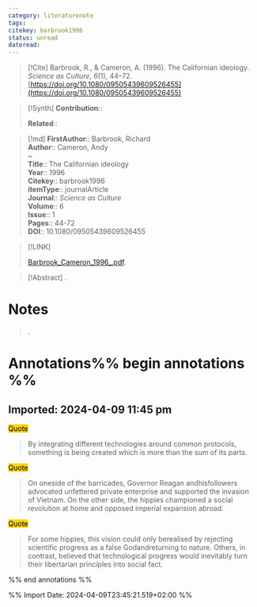 ```yaml
---
category: literaturenote
tags: 
citekey: barbrook1996
status: unread
dateread:
---
```


> [!Cite]
> Barbrook, R., & Cameron, A. (1996). The Californian ideology. _Science as Culture_, _6_(1), 44–72. [https://doi.org/10.1080/09505439609526455](https://doi.org/10.1080/09505439609526455)

>[!Synth]
>**Contribution**:: 
>
>**Related**:: 
>

>[!md]
> **FirstAuthor**:: Barbrook, Richard  
> **Author**:: Cameron, Andy  
~    
> **Title**:: The Californian ideology  
> **Year**:: 1996   
> **Citekey**:: barbrook1996  
> **itemType**:: journalArticle  
> **Journal**:: *Science as Culture*  
> **Volume**:: 6  
> **Issue**:: 1   
> **Pages**:: 44-72  
> **DOI**:: 10.1080/09505439609526455    

> [!LINK] 
>
>  [Barbrook_Cameron_1996_.pdf](file:///Users/ubd/wolke_utku/ZoteroFiles/Barbrook_Cameron_1996_.pdf).

> [!Abstract]
>.
> 
# Notes
>.

# Annotations%% begin annotations %%

## Imported: 2024-04-09 11:45 pm

<mark style="background-color: #ffd400">Quote</mark>
> By integrating different technologies around common protocols, something is being created which is more than the sum of its parts.

<mark style="background-color: #ffd400">Quote</mark>
> On oneside of the barricades, Governor Reagan andhisfollowers advocated unfettered private enterprise and supported the invasion of Vietnam. On the other side, the hippies championed a social revolution at home and opposed imperial expansion abroad.

<mark style="background-color: #ffd400">Quote</mark>
> For some hippies, this vision could only berealised by rejecting scientific progress as a false Godandreturning to nature. Others, in contrast, believed that technological progress would inevitably turn their libertarian principles into social fact.

%% end annotations %%

%% Import Date: 2024-04-09T23:45:21.519+02:00 %%
